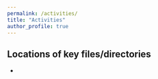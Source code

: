 ```yaml
---
permalink: /activities/
title: "Activities"
author_profile: true
---
```


## Locations of key files/directories

* 
